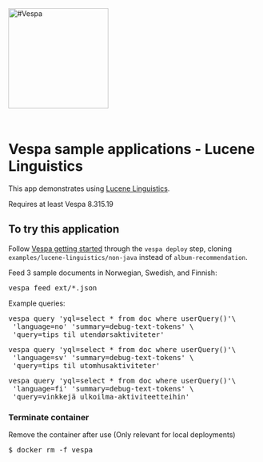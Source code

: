 
<!-- Copyright Yahoo. Licensed under the terms of the Apache 2.0 license. See LICENSE in the project root. -->

<picture>
  <source media="(prefers-color-scheme: dark)" srcset="https://vespa.ai/assets/vespa-ai-logo-heather.svg">
  <source media="(prefers-color-scheme: light)" srcset="https://vespa.ai/assets/vespa-ai-logo-rock.svg">
  <img alt="#Vespa" width="200" src="https://vespa.ai/assets/vespa-ai-logo-rock.svg" style="margin-bottom: 25px;">
</picture>

# Vespa sample applications - Lucene Linguistics 

This app demonstrates using [Lucene Linguistics](https://docs.vespa.ai/en/lucene-linguistics.html).


<p data-test="run-macro init-deploy examples/lucene-linguistics/non-java">
Requires at least Vespa 8.315.19
</p>

## To try this application

Follow [Vespa getting started](https://cloud.vespa.ai/en/getting-started)
through the <code>vespa deploy</code> step, cloning `examples/lucene-linguistics/non-java` instead of `album-recommendation`.

Feed 3 sample documents in Norwegian, Swedish, and Finnish: 

<pre data-test="exec">
vespa feed ext/*.json
</pre>

Example queries:

<pre data-test="exec" data-test-assert-contains="id:no:doc::1">
vespa query 'yql=select * from doc where userQuery()'\
 'language=no' 'summary=debug-text-tokens' \
 'query=tips til utendørsaktiviteter'
</pre>

<pre data-test="exec" data-test-assert-contains="id:sv:doc::1">
vespa query 'yql=select * from doc where userQuery()'\
 'language=sv' 'summary=debug-text-tokens' \
 'query=tips til utomhusaktiviteter'
</pre>

<pre data-test="exec" data-test-assert-contains="id:fi:doc::1">
vespa query 'yql=select * from doc where userQuery()'\
 'language=fi' 'summary=debug-text-tokens' \
 'query=vinkkejä ulkoilma-aktiviteetteihin'
</pre>

### Terminate container 

Remove the container after use (Only relevant for local deployments)
<pre data-test="exec">
$ docker rm -f vespa
</pre>

